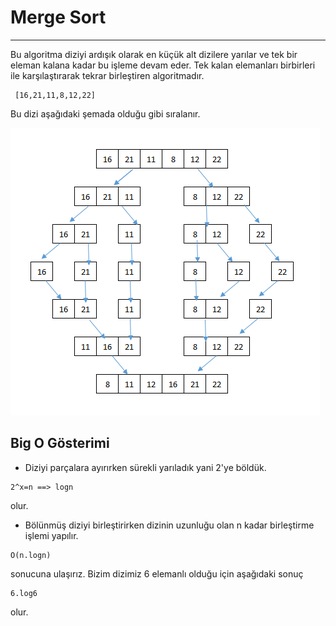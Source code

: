 # Merge Sort
---

Bu algoritma diziyi ardışık olarak en küçük alt dizilere yarılar ve tek bir eleman kalana kadar bu işleme devam eder. Tek kalan elemanları birbirleri ile karşılaştırarak tekrar birleştiren algoritmadır.

```
 [16,21,11,8,12,22] 
```

Bu dizi aşağıdaki şemada olduğu gibi sıralanır.

![Merge Sort](/veri-yapilari/img/merge-sort.PNG)

## Big O Gösterimi

* Diziyi parçalara ayırırken sürekli yarıladık yani 2'ye böldük. 
```
2^x=n ==> logn
```
olur.

* Bölünmüş diziyi birleştirirken dizinin uzunluğu olan n kadar birleştirme işlemi yapılır.

```
O(n.logn)
```
sonucuna ulaşırız. Bizim dizimiz 6 elemanlı olduğu için aşağıdaki sonuç 

```
6.log6 
```
olur.
